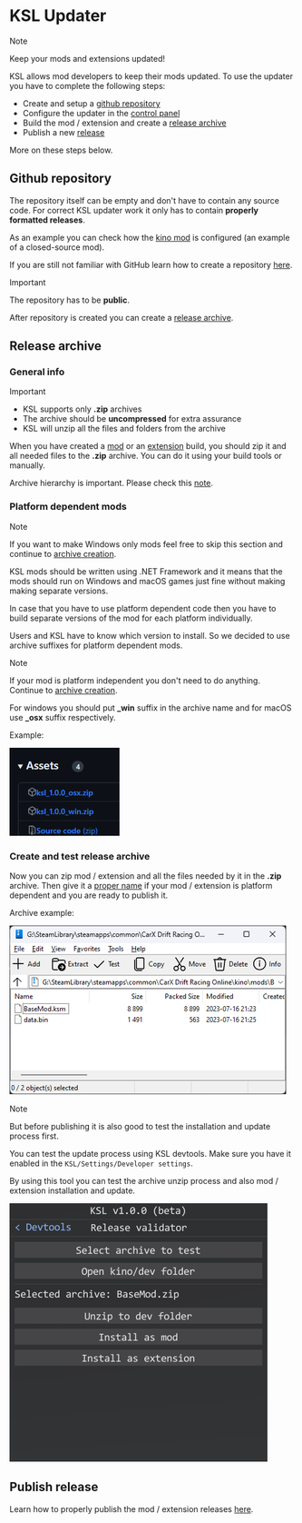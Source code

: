 # KSL Updater

> [!NOTE]  
> Keep your mods and extensions updated!

KSL allows mod developers to keep their mods updated. To use the updater you have to complete the following steps:

* Create and setup a [github repository](#github-repository)
* Configure the updater in the [control panel](https://github.com/trbflxr/ksl/blob/master/doc/guide/dev/control_panel.md#mod-management)
* Build the mod / extension and create a [release archive](#release-archive)
* Publish a new [release](https://github.com/trbflxr/ksl/blob/master/doc/guide/dev/publish.md)

More on these steps below.

## Github repository

The repository itself can be empty and don't have to contain any source code. For correct KSL updater work it only has to contain **properly formatted releases**.

As an example you can check how the [kino mod](https://github.com/trbflxr/kino) is configured (an example of a closed-source mod).

If you are still not familiar with GitHub learn how to create a repository [here](https://docs.github.com/en/get-started/quickstart/create-a-repo).

> [!IMPORTANT]  
> The repository has to be **public**.

After repository is created you can create a [release archive](#release-archive).

## Release archive

### General info

> [!IMPORTANT]  
> * KSL supports only **.zip** archives
> * The archive should be **uncompressed** for extra assurance
> * KSL will unzip all the files and folders from the archive

When you have created a [mod](https://github.com/trbflxr/ksl/blob/master/doc/guide/dev/mods.md) or an [extension](https://github.com/trbflxr/ksl/blob/master/doc/guide/dev/extensions.md) build, you should zip it and all needed files to the **.zip** archive. You can do it using your build tools or manually.

Archive hierarchy is important. Please check this [note](https://github.com/trbflxr/ksl/blob/master/doc/guide/install_content.md#files-and-folders).

### Platform dependent mods

> [!NOTE]  
> If you want to make Windows only mods feel free to skip this section and continue to [archive creation](#create-and-test-release-archive).

KSL mods should be written using .NET Framework and it means that the mods should run on Windows and macOS games just fine without making making separate versions.

In case that you have to use platform dependent code then you have to build separate versions of the mod for each platform individually.

Users and KSL have to know which version to install. So we decided to use archive suffixes for platform dependent mods.

> [!NOTE]  
> If your mod is platform independent you don't need to do anything. Continue to [archive creation](#create-and-test-release-archive).

For windows you should put **_win** suffix in the archive name and for macOS use **_osx** suffix respectively.

Example:

![archive_names](../../images/updater_archive_names.png)

### Create and test release archive

Now you can zip mod / extension and all the files needed by it in the **.zip** archive. Then give it a [proper name](#platform-dependent-mods) if your mod / extension is platform dependent and you are ready to publish it.

Archive example:

![releases_archive_example](../../images/updater_releases_archive_example.png)

> [!NOTE]  
> But before publishing it is also good to test the installation and update process first.

You can test the update process using KSL devtools. Make sure you have it enabled in the ```KSL/Settings/Developer settings```.

By using this tool you can test the archive unzip process and also mod / extension installation and update.

![test_release](../../images/updater_test_release.png)

## Publish release

Learn how to properly publish the mod / extension releases [here](https://github.com/trbflxr/ksl/blob/master/doc/guide/dev/publish.md).
